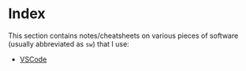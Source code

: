 # Index

This section contains notes/cheatsheets on various pieces of software (usually abbreviated as `sw`) that I use:

- [VSCode](VSCode/Shortcuts.md)

